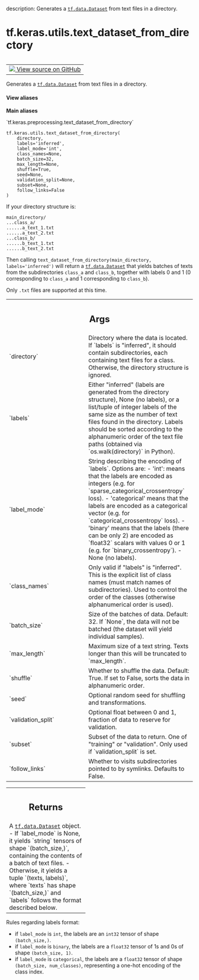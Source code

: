 description: Generates a <a href="../../../tf/data/Dataset.md"><code>tf.data.Dataset</code></a> from text files in a directory.

<div itemscope itemtype="http://developers.google.com/ReferenceObject">
<meta itemprop="name" content="tf.keras.utils.text_dataset_from_directory" />
<meta itemprop="path" content="Stable" />
</div>

# tf.keras.utils.text_dataset_from_directory

<!-- Insert buttons and diff -->

<table class="tfo-notebook-buttons tfo-api nocontent" align="left">
<td>
  <a target="_blank" href="https://github.com/keras-team/keras/tree/v2.9.0/keras/utils/text_dataset.py#L24-L181">
    <img src="https://www.tensorflow.org/images/GitHub-Mark-32px.png" />
    View source on GitHub
  </a>
</td>
</table>



Generates a <a href="../../../tf/data/Dataset.md"><code>tf.data.Dataset</code></a> from text files in a directory.

<section class="expandable">
  <h4 class="showalways">View aliases</h4>
  <p>
<b>Main aliases</b>
<p>`tf.keras.preprocessing.text_dataset_from_directory`</p>
</p>
</section>

<pre class="devsite-click-to-copy prettyprint lang-py tfo-signature-link">
<code>tf.keras.utils.text_dataset_from_directory(
    directory,
    labels=&#x27;inferred&#x27;,
    label_mode=&#x27;int&#x27;,
    class_names=None,
    batch_size=32,
    max_length=None,
    shuffle=True,
    seed=None,
    validation_split=None,
    subset=None,
    follow_links=False
)
</code></pre>



<!-- Placeholder for "Used in" -->

If your directory structure is:

```
main_directory/
...class_a/
......a_text_1.txt
......a_text_2.txt
...class_b/
......b_text_1.txt
......b_text_2.txt
```

Then calling `text_dataset_from_directory(main_directory, labels='inferred')`
will return a <a href="../../../tf/data/Dataset.md"><code>tf.data.Dataset</code></a> that yields batches of texts from
the subdirectories `class_a` and `class_b`, together with labels
0 and 1 (0 corresponding to `class_a` and 1 corresponding to `class_b`).

Only `.txt` files are supported at this time.

<!-- Tabular view -->
 <table class="responsive fixed orange">
<colgroup><col width="214px"><col></colgroup>
<tr><th colspan="2"><h2 class="add-link">Args</h2></th></tr>

<tr>
<td>
`directory`
</td>
<td>
Directory where the data is located.
If `labels` is "inferred", it should contain
subdirectories, each containing text files for a class.
Otherwise, the directory structure is ignored.
</td>
</tr><tr>
<td>
`labels`
</td>
<td>
Either "inferred"
(labels are generated from the directory structure),
None (no labels),
or a list/tuple of integer labels of the same size as the number of
text files found in the directory. Labels should be sorted according
to the alphanumeric order of the text file paths
(obtained via `os.walk(directory)` in Python).
</td>
</tr><tr>
<td>
`label_mode`
</td>
<td>
String describing the encoding of `labels`. Options are:
- 'int': means that the labels are encoded as integers
    (e.g. for `sparse_categorical_crossentropy` loss).
- 'categorical' means that the labels are
    encoded as a categorical vector
    (e.g. for `categorical_crossentropy` loss).
- 'binary' means that the labels (there can be only 2)
    are encoded as `float32` scalars with values 0 or 1
    (e.g. for `binary_crossentropy`).
- None (no labels).
</td>
</tr><tr>
<td>
`class_names`
</td>
<td>
Only valid if "labels" is "inferred". This is the explicit
list of class names (must match names of subdirectories). Used
to control the order of the classes
(otherwise alphanumerical order is used).
</td>
</tr><tr>
<td>
`batch_size`
</td>
<td>
Size of the batches of data. Default: 32.
If `None`, the data will not be batched
(the dataset will yield individual samples).
</td>
</tr><tr>
<td>
`max_length`
</td>
<td>
Maximum size of a text string. Texts longer than this will
be truncated to `max_length`.
</td>
</tr><tr>
<td>
`shuffle`
</td>
<td>
Whether to shuffle the data. Default: True.
If set to False, sorts the data in alphanumeric order.
</td>
</tr><tr>
<td>
`seed`
</td>
<td>
Optional random seed for shuffling and transformations.
</td>
</tr><tr>
<td>
`validation_split`
</td>
<td>
Optional float between 0 and 1,
fraction of data to reserve for validation.
</td>
</tr><tr>
<td>
`subset`
</td>
<td>
Subset of the data to return.
One of "training" or "validation".
Only used if `validation_split` is set.
</td>
</tr><tr>
<td>
`follow_links`
</td>
<td>
Whether to visits subdirectories pointed to by symlinks.
Defaults to False.
</td>
</tr>
</table>



<!-- Tabular view -->
 <table class="responsive fixed orange">
<colgroup><col width="214px"><col></colgroup>
<tr><th colspan="2"><h2 class="add-link">Returns</h2></th></tr>
<tr class="alt">
<td colspan="2">
A <a href="../../../tf/data/Dataset.md"><code>tf.data.Dataset</code></a> object.
- If `label_mode` is None, it yields `string` tensors of shape
  `(batch_size,)`, containing the contents of a batch of text files.
- Otherwise, it yields a tuple `(texts, labels)`, where `texts`
  has shape `(batch_size,)` and `labels` follows the format described
  below.
</td>
</tr>

</table>


Rules regarding labels format:
  - if `label_mode` is `int`, the labels are an `int32` tensor of shape
    `(batch_size,)`.
  - if `label_mode` is `binary`, the labels are a `float32` tensor of
    1s and 0s of shape `(batch_size, 1)`.
  - if `label_mode` is `categorical`, the labels are a `float32` tensor
    of shape `(batch_size, num_classes)`, representing a one-hot
    encoding of the class index.